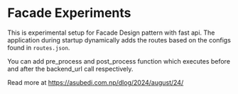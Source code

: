 # Facade Experiments

This is experimental setup for Facade Design pattern with fast api.
The application during startup dynamically adds the routes based on the configs found in `routes.json`.  

You can add pre_process and post_process function which executes before and after the backend_url call respectively.

Read more at https://asubedi.com.np/dlog/2024/august/24/

